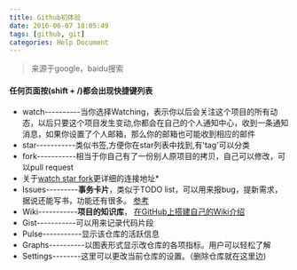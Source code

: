 ```yaml
---
title: Github初体验
date: 2016-06-07 18:05:49
tags: [github, git]
categories: Help Document
---
```


> 来源于google，baidu搜索

#### 任何页面按(shift + /)都会出现快捷键列表

* watch----------当你选择Watching，表示你以后会关注这个项目的所有动态，以后只要这个项目发生变动,你都会在自己的个人通知中心，收到一条通知消息，如果你设置了个人邮箱，那么你的邮箱也可能收到相应的邮件
* star-----------类似书签,方便你在star列表中找到,有'tag'可以分类
* fork-----------相当于你自己有了一份别人原项目的拷贝，自己可以修改，可以pull request
* 关于[watch star fork](http://www.jianshu.com/p/6c366b53ea41)更详细的连接地址*
* Issues---------**事务卡片**，类似于TODO list，可以用来报bug，提新需求，据说还能写书，功能还有很多。
  [参考](http://book.haoduoshipin.com/gitbeijing/issues.html)
* Wiki-----------**项目的知识库**， [在GitHub上搭建自己的Wiki介绍](http://www.360doc.com/content/14/0514/12/14416931_377498145.shtml)
* Gist-----------可以用来记录代码片段
* Pulse-----------显示该仓库的活跃信息
* Graphs----------以图表形式显示改仓库的各项指标。用户可以轻松了解
* Settings--------这里可以更改当前仓库的设置。（删除仓库就在这里边)
